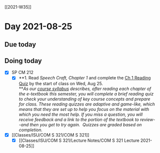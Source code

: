 
[[2021-W35]]

# Day 2021-08-25 

## Due today


## Doing today

- [x] SP CM 212
	- [x] **1. Read _Speech Craft, Chapter 1_ and complete the [Ch 1 Reading Quiz](https://canvas.iastate.edu/courses/84042/modules/495984 "[WEEK 1] Informative Unit: course introductions & building confidence, Aug 23-27") by the start of class on Wed, Aug 25.  
 		 **_As our [course syllabus](https://canvas.iastate.edu/courses/84042/pages/spcm-212-syllabus "SpCm 212 Syllabus") describes, after reading each chapter of the e-textbook this semester, you will complete a brief reading quiz to check your understanding of key course concepts and prepare for class. These reading quizzes are adaptive and game-like, which means that they are set up to help you focus on the material with which you need the most help. If you miss a question, you will receive feedback and a link to the portion of the textbook to review--and then you get to try again.  Quizzes are graded based on completion._
  
- [x] [[Classes/ISU/COM S 321/COM S 321]] 
	- [x] [[Classes/ISU/COM S 321/Lecture Notes/COM S 321 Lecture 2021-08-25]]